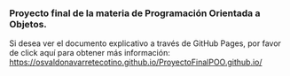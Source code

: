 ### Proyecto final de la materia de Programación Orientada a Objetos. 

Si desea ver el documento explicativo a través de GitHub Pages, por favor de click aquí para obtener más información: https://osvaldonavarretecotino.github.io/ProyectoFinalPOO.github.io/
